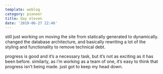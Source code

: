 ```yaml
---
template: weblog
category: pioneer
title: day eleven
date: '2019-06-27 22:46'
---
```

still just working on moving the site from statically generated to dynamically. changed the database architecture, and basically rewriting a lot of the styling and functionality to remove technical debt.

progress is good and it’s a necessary task, but it’s not as exciting as it has been before. similarly, as i’m working as a team of one, it’s easy to think that progress isn’t being made. just got to keep my head down.
